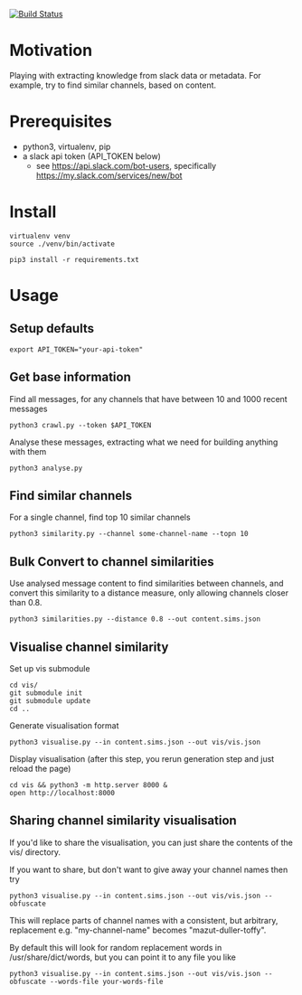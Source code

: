 [![Build Status](https://travis-ci.org/mikemoraned/tautona.svg?branch=master)](https://travis-ci.org/mikemoraned/tautona)

# Motivation

Playing with extracting knowledge from slack data or metadata. For example, try to find similar channels,
based on content.

# Prerequisites

* python3, virtualenv, pip
* a slack api token (API_TOKEN below)
    * see https://api.slack.com/bot-users, specifically https://my.slack.com/services/new/bot

# Install

    virtualenv venv
    source ./venv/bin/activate

    pip3 install -r requirements.txt

# Usage

## Setup defaults

    export API_TOKEN="your-api-token"

## Get base information

Find all messages, for any channels that have between 10 and 1000
recent messages

    python3 crawl.py --token $API_TOKEN

Analyse these messages, extracting what we need for building anything
with them

    python3 analyse.py

## Find similar channels

For a single channel, find top 10 similar channels

    python3 similarity.py --channel some-channel-name --topn 10

## Bulk Convert to channel similarities

Use analysed message content to find similarities between channels, and
convert this similarity to a distance measure, only allowing channels closer
than 0.8.

    python3 similarities.py --distance 0.8 --out content.sims.json

## Visualise channel similarity

Set up vis submodule

    cd vis/
    git submodule init
    git submodule update
    cd ..

Generate visualisation format

    python3 visualise.py --in content.sims.json --out vis/vis.json

Display visualisation (after this step, you rerun generation step and just reload the page)

    cd vis && python3 -m http.server 8000 &
    open http://localhost:8000

## Sharing channel similarity visualisation

If you'd like to share the visualisation, you can just share the contents of the vis/ directory.

If you want to share, but don't want to give away your channel names then try

    python3 visualise.py --in content.sims.json --out vis/vis.json --obfuscate
    
This will replace parts of channel names with a consistent, but arbitrary, replacement
e.g. "my-channel-name" becomes "mazut-duller-toffy".

By default this will look for random replacement words in /usr/share/dict/words, but you can point it to any
file you like

    python3 visualise.py --in content.sims.json --out vis/vis.json --obfuscate --words-file your-words-file


